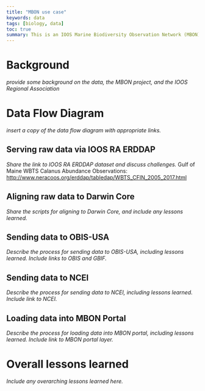 ```yaml
---
title: "MBON use case"
keywords: data
tags: [biology, data]
toc: true
summary: This is an IOOS Marine Biodiversity Observation Network (MBON) data flow use case.
---
```


# Background
*provide some background on the data, the MBON project, and the IOOS Regional Association*

# Data Flow Diagram
*insert a copy of the data flow diagram with appropriate links.*

## Serving raw data via IOOS RA ERDDAP
*Share the link to IOOS RA ERDDAP dataset and discuss challenges.*
Gulf of Maine WBTS Calanus Abundance Observations: http://www.neracoos.org/erddap/tabledap/WBTS_CFIN_2005_2017.html

## Aligning raw data to Darwin Core
*Share the scripts for aligning to Darwin Core, and include any lessons learned.*

## Sending data to OBIS-USA
*Describe the process for sending data to OBIS-USA, including lessons learned. Include links to OBIS and GBIF.*

## Sending data to NCEI
*Describe the process for sending data to NCEI, including lessons learned. Include link to NCEI.*

## Loading data into MBON Portal
*Describe the process for loading data into MBON portal, including lessons learned. Include link to MBON portal layer.*

# Overall lessons learned
*Include any overarching lessons learned here.*
